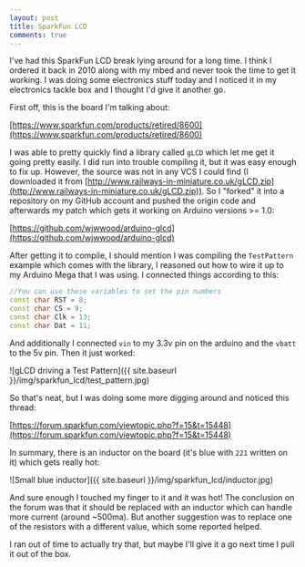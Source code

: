 ```yaml
---
layout: post
title: SparkFun LCD
comments: true
---
```


I've had this SparkFun LCD break lying around for a long time.
I think I ordered it back in 2010 along with my mbed and never took the time to get it working.
I was doing some electronics stuff today and I noticed it in my electronics tackle box and I thought I'd give it another go.

First off, this is the board I'm talking about:

[https://www.sparkfun.com/products/retired/8600](https://www.sparkfun.com/products/retired/8600)

I was able to pretty quickly find a library called `gLCD` which let me get it going pretty easily.
I did run into trouble compiling it, but it was easy enough to fix up.
However, the source was not in any VCS I could find (I downloaded it from [http://www.railways-in-miniature.co.uk/gLCD.zip](http://www.railways-in-miniature.co.uk/gLCD.zip)).
So I "forked" it into a repository on my GitHub account and pushed the origin code and afterwards my patch which gets it working on Arduino versions >= 1.0:

[https://github.com/wjwwood/arduino-glcd](https://github.com/wjwwood/arduino-glcd)

After getting it to compile, I should mention I was compiling the `TestPattern` example which comes with the library, I reasoned out how to wire it up to my Arduino Mega that I was using.
I connected things according to this:

```c++
//You can use these variables to set the pin numbers
const char RST = 8;
const char CS = 9;
const char Clk = 13;
const char Dat = 11;
```

And additionally I connected `vin` to my 3.3v pin on the arduino and the `vbatt` to the 5v pin.
Then it just worked:

![gLCD driving a Test Pattern]({{ site.baseurl }}/img/sparkfun_lcd/test_pattern.jpg)

So that's neat, but I was doing some more digging around and noticed this thread:

[https://forum.sparkfun.com/viewtopic.php?f=15&t=15448](https://forum.sparkfun.com/viewtopic.php?f=15&t=15448)

In summary, there is an inductor on the board (it's blue with `221` written on it) which gets really hot:

![Small blue inductor]({{ site.baseurl }}/img/sparkfun_lcd/inductor.jpg)

And sure enough I touched my finger to it and it was hot!
The conclusion on the forum was that it should be replaced with an inductor which can handle more current (around ~500ma).
But another suggestion was to replace one of the resistors with a different value, which some reported helped.

I ran out of time to actually try that, but maybe I'll give it a go next time I pull it out of the box.
